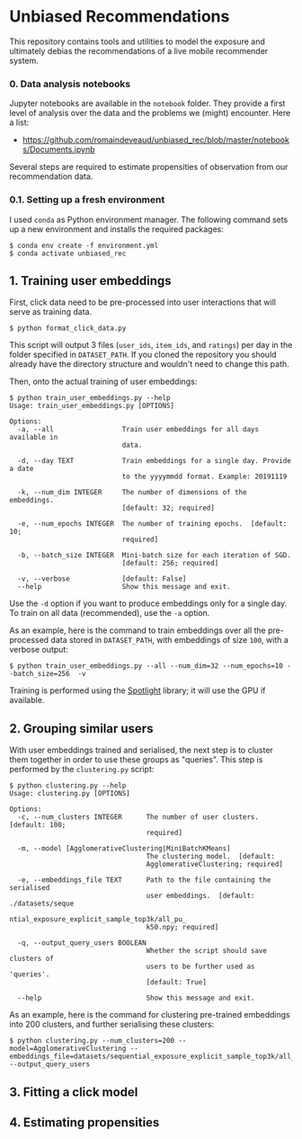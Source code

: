 # Unbiased Recommendations

This repository contains tools and utilities to model the exposure
and ultimately debias the recommendations of a live mobile recommender system.

### 0. Data analysis notebooks
Jupyter notebooks are available in the `notebook` folder. They provide a first level of analysis over the data and the problems we (might) encounter.
Here a list:
* https://github.com/romaindeveaud/unbiased_rec/blob/master/notebooks/Documents.ipynb

Several steps are required to estimate propensities of observation from our recommendation data.

### 0.1. Setting up a fresh environment
I used `conda` as Python environment manager. The following command sets up a new environment and installs the required packages:
```
$ conda env create -f environment.yml
$ conda activate unbiased_rec
```

## 1. Training user embeddings
First, click data need to be pre-processed into user interactions that will serve as training data.
```
$ python format_click_data.py
```
This script will output 3 files (`user_ids`, `item_ids`, and `ratings`) per day in the folder specified in `DATASET_PATH`.
If you cloned the repository you should already have the directory structure and wouldn't need to change this path.

Then, onto the actual training of user embeddings:
```
$ python train_user_embeddings.py --help
Usage: train_user_embeddings.py [OPTIONS]

Options:
  -a, --all                 Train user embeddings for all days available in
                            data.

  -d, --day TEXT            Train embeddings for a single day. Provide a date
                            to the yyyymmdd format. Example: 20191119

  -k, --num_dim INTEGER     The number of dimensions of the embeddings.
                            [default: 32; required]

  -e, --num_epochs INTEGER  The number of training epochs.  [default: 10;
                            required]

  -b, --batch_size INTEGER  Mini-batch size for each iteration of SGD.
                            [default: 256; required]

  -v, --verbose             [default: False]
  --help                    Show this message and exit.
```
Use the `-d` option if you want to produce embeddings only for a single day.
To train on all data (recommended), use the `-a` option.

As an example, here is the command to train embeddings over all the pre-processed data stored in `DATASET_PATH`, with embeddings of size `100`, with a verbose output:
```
$ python train_user_embeddings.py --all --num_dim=32 --num_epochs=10 --batch_size=256  -v
```
Training is performed using the [Spotlight](https://github.com/maciejkula/spotlight) library; it will use the GPU if available.

## 2. Grouping similar users
With user embeddings trained and serialised, the next step is to cluster them together in order to use these groups as "queries".
This step is performed by the `clustering.py` script:
```
$ python clustering.py --help
Usage: clustering.py [OPTIONS]

Options:
  -c, --num_clusters INTEGER      The number of user clusters.  [default: 100;
                                  required]

  -m, --model [AgglomerativeClustering|MiniBatchKMeans]
                                  The clustering model.  [default:
                                  AgglomerativeClustering; required]

  -e, --embeddings_file TEXT      Path to the file containing the serialised
                                  user embeddings.  [default: ./datasets/seque
                                  ntial_exposure_explicit_sample_top3k/all_pu_
                                  k50.npy; required]

  -q, --output_query_users BOOLEAN
                                  Whether the script should save clusters of
                                  users to be further used as 'queries'.
                                  [default: True]

  --help                          Show this message and exit.
```

As an example, here is the command for clustering pre-trained embeddings into 200 clusters, and further serialising these clusters:
```
$ python clustering.py --num_clusters=200 --model=AgglomerativeClustering --embeddings_file=datasets/sequential_exposure_explicit_sample_top3k/all_pu_k50.npy --output_query_users
```

## 3. Fitting a click model

## 4. Estimating propensities
